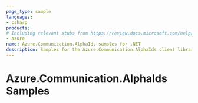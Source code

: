 ```yaml
---
page_type: sample
languages:
- csharp
products:
# Including relevant stubs from https://review.docs.microsoft.com/help/contribute/metadata-taxonomies#product
- azure
name: Azure.Communication.AlphaIds samples for .NET
description: Samples for the Azure.Communication.AlphaIds client library.
---
```


# Azure.Communication.AlphaIds Samples

<!-- please refer to <https://github.com/Azure/azure-sdk-for-net/blob/main/sdk/template/Azure.Template/samples/README.md> to write sample readme. -->
